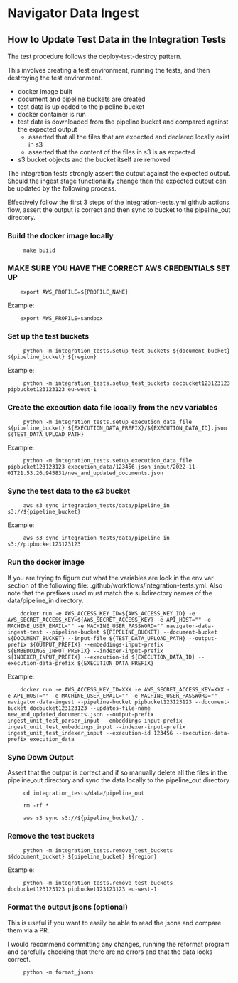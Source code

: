 # Navigator Data Ingest

## How to Update Test Data in the Integration Tests

The test procedure follows the deploy-test-destroy pattern.

This involves creating a test environment, running the tests, and then destroying the test environment.
- docker image built
- document and pipeline buckets are created
- test data is uploaded to the pipeline bucket
- docker container is run
- test data is downloaded from the pipeline bucket and compared against the expected output
  - asserted that all the files that are expected and declared locally exist in s3
  - asserted that the content of the files in s3 is as expected
- s3 bucket objects and the bucket itself are removed

The integration tests strongly assert the output against the expected output. Should the ingest stage functionality change then the expected output can be updated by the following process.

Effectively follow the first 3 steps of the integration-tests.yml github actions flow, assert the output is correct and then sync to bucket to the pipeline_out directory.

[//]: # (TODO: Build these steps into a bash script or something)

### Build the docker image locally

```shell
     make build
```

### MAKE SURE YOU HAVE THE CORRECT AWS CREDENTIALS SET UP

```shell
    export AWS_PROFILE=${PROFILE_NAME}
```

Example:

```shell
    export AWS_PROFILE=sandbox
```

### Set up the test buckets

```shell
     python -m integration_tests.setup_test_buckets ${document_bucket} ${pipeline_bucket} ${region}
```

Example:

```shell
     python -m integration_tests.setup_test_buckets docbucket123123123 pipbucket123123123 eu-west-1
```

### Create the execution data file locally from the nev variables

```shell
     python -m integration_tests.setup_execution_data_file ${pipeline_bucket} ${EXECUTION_DATA_PREFIX}/${EXECUTION_DATA_ID}.json ${TEST_DATA_UPLOAD_PATH}
```

Example:

```shell
     python -m integration_tests.setup_execution_data_file pipbucket123123123 execution_data/123456.json input/2022-11-01T21.53.26.945831/new_and_updated_documents.json
```

### Sync the test data to the s3 bucket

```shell
     aws s3 sync integration_tests/data/pipeline_in s3://${pipeline_bucket}
```

Example:

```shell
     aws s3 sync integration_tests/data/pipeline_in s3://pipbucket123123123
```

### Run the docker image

If you are trying to figure out what the variables are look in the env var section of the following file: .github/workflows/integration-tests.yml. Also note that the prefixes used must match the subdirectory names of the data/pipeline_in directory.

```shell
    docker run -e AWS_ACCESS_KEY_ID=${AWS_ACCESS_KEY_ID} -e AWS_SECRET_ACCESS_KEY=${AWS_SECRET_ACCESS_KEY} -e API_HOST="" -e MACHINE_USER_EMAIL="" -e MACHINE_USER_PASSWORD="" navigator-data-ingest-test --pipeline-bucket ${PIPELINE_BUCKET} --document-bucket ${DOCUMENT_BUCKET} --input-file ${TEST_DATA_UPLOAD_PATH} --output-prefix ${OUTPUT_PREFIX} --embeddings-input-prefix ${EMBEDDINGS_INPUT_PREFIX} --indexer-input-prefix ${INDEXER_INPUT_PREFIX} --execution-id ${EXECUTION_DATA_ID} --execution-data-prefix ${EXECUTION_DATA_PREFIX}
```

Example:

```shell
    docker run -e AWS_ACCESS_KEY_ID=XXX -e AWS_SECRET_ACCESS_KEY=XXX -e API_HOST="" -e MACHINE_USER_EMAIL="" -e MACHINE_USER_PASSWORD="" navigator-data-ingest --pipeline-bucket pipbucket123123123 --document-bucket docbucket123123123 --updates-file-name new_and_updated_documents.json --output-prefix ingest_unit_test_parser_input --embeddings-input-prefix ingest_unit_test_embeddings_input --indexer-input-prefix ingest_unit_test_indexer_input --execution-id 123456 --execution-data-prefix execution_data
```

### Sync Down Output

Assert that the output is correct and if so manually delete all the files in the pipeline_out directory and sync the data locally to the pipeline_out directory

```shell
     cd integration_tests/data/pipeline_out
     
     rm -rf *

     aws s3 sync s3://${pipeline_bucket}/ .
```

### Remove the test buckets

```shell
     python -m integration_tests.remove_test_buckets ${document_bucket} ${pipeline_bucket} ${region}
```

Example:

```shell
     python -m integration_tests.remove_test_buckets docbucket123123123 pipbucket123123123 eu-west-1
```

### Format the output jsons (optional)

This is useful if you want to easily be able to read the jsons and compare them via a PR.

I would recommend committing any changes, running the reformat program and carefully checking that there are no errors and that the data looks correct.

```shell
     python -m format_jsons
```